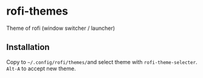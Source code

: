# rofi-themes

Theme of rofi (window switcher / launcher)

## Installation

Copy to `~/.config/rofi/themes/`and select theme with `rofi-theme-selecter`. 
`Alt-A` to accept new theme.
